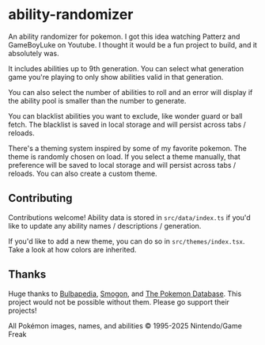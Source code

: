 # ability-randomizer

An ability randomizer for pokemon. I got this idea watching Patterz and GameBoyLuke on Youtube. I thought it would be a fun project to build, and it absolutely was.

It includes abilities up to 9th generation. You can select what generation game you're playing to only show abilities valid in that generation.

You can also select the number of abilities to roll and an error will display if the ability pool is smaller than the number to generate.

You can blacklist abilities you want to exclude, like wonder guard or ball fetch. The blacklist is saved in local storage and will persist across tabs / reloads.

There's a theming system inspired by some of my favorite pokemon. The theme is randomly chosen on load. If you select a theme manually, that preference will be saved to local storage and will persist across tabs / reloads. You can also create a custom theme.

## Contributing

Contributions welcome! Ability data is stored in `src/data/index.ts` if you'd like to update any ability names / descriptions / generation.

If you'd like to add a new theme, you can do so in `src/themes/index.tsx`. Take a look at how colors are inherited.

## Thanks

Huge thanks to [Bulbapedia](https://bulbapedia.bulbagarden.net/wiki/Ability), [Smogon](https://www.smogon.com/dex/sv/abilities/), and [The Pokemon Database](https://pokemondb.net/sprites). This project would not be possible without them. Please go support their projects!

All Pokémon images, names, and abilities © 1995-2025 Nintendo/Game Freak
